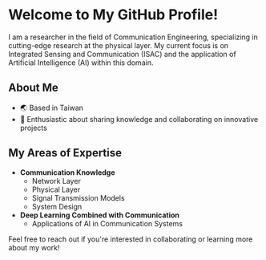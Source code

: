 # Welcome to My GitHub Profile!

I am a researcher in the field of Communication Engineering, specializing in cutting-edge research at the physical layer. My current focus is on Integrated Sensing and Communication (ISAC) and the application of Artificial Intelligence (AI) within this domain.

## About Me
- 🌏 Based in Taiwan
- 📡 Enthusiastic about sharing knowledge and collaborating on innovative projects

## My Areas of Expertise
- **Communication Knowledge**
  - Network Layer
  - Physical Layer
  - Signal Transmission Models
  - System Design
- **Deep Learning Combined with Communication**
  - Applications of AI in Communication Systems

Feel free to reach out if you're interested in collaborating or learning more about my work!
